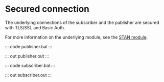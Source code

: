 # Secured connection

The underlying connections of the subscriber and the publisher are
secured with TLS/SSL and Basic Auth.

For more information on the underlying module,
see the [STAN module](https://docs.central.ballerina.io/ballerinax/stan/latest).

::: code publisher.bal :::

::: out publisher.out :::

::: code subscriber.bal :::

::: out subscriber.out :::